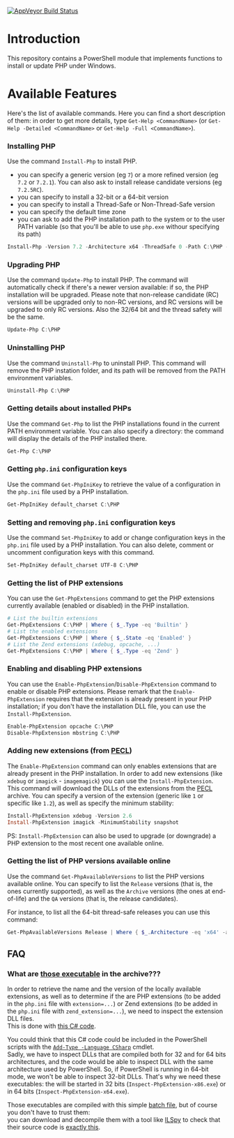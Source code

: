 [![AppVeyor Build Status](https://ci.appveyor.com/api/projects/status/github/mlocati/powershell-php?branch=master&svg=true)](https://ci.appveyor.com/project/mlocati/powershell-php)

# Introduction

This repository contains a PowerShell module that implements functions to install or update PHP under Windows.


# Available Features

Here's the list of available commands. Here you can find a short description of them: in order to get more details, type `Get-Help <CommandName>` (or `Get-Help -Detailed <CommandName>` or `Get-Help -Full <CommandName>`). 


### Installing PHP

Use the command `Install-Php` to install PHP.
- you can specify a generic version (eg `7`) or a more refined version (eg `7.2` or `7.2.1`). You can also ask to install release candidate versions (eg `7.2.5RC`).
- you can specify to install a 32-bit or a 64-bit version
- you can specify to install a Thread-Safe or Non-Thread-Safe version
- you can specify the default time zone
- you can ask to add the PHP installation path to the system or to the user PATH variable (so that you'll be able to use `php.exe` withour specifying its path)

```powershell
Install-Php -Version 7.2 -Architecture x64 -ThreadSafe 0 -Path C:\PHP -TimeZone UTC -AddToPath User
```

### Upgrading PHP

Use the command `Update-Php` to install PHP.
The command will automatically check if there's a newer version available: if so, the PHP installation will be upgraded.
Please note that non-release candidate (RC) versions will be upgraded only to non-RC versions, and RC versions will be upgraded to only RC versions.
Also the 32/64 bit and the thread safety will be the same.

```powershell
Update-Php C:\PHP
```

### Uninstalling PHP

Use the command `Uninstall-Php` to uninstall PHP.
This command will remove the PHP instation folder, and its path will be removed from the PATH environment variables.

```powershell
Uninstall-Php C:\PHP
```

### Getting details about installed PHPs

Use the command `Get-Php` to list the PHP installations found in the current PATH environment variable.
You can also specify a directory: the command will display the details of the PHP installed there.

```powershell
Get-Php C:\PHP
```

### Getting `php.ini` configuration keys

Use the command `Get-PhpIniKey` to retrieve the value of a configuration in the `php.ini` file used by a PHP installation.

```powershell
Get-PhpIniKey default_charset C:\PHP
```

### Setting and removing `php.ini` configuration keys

Use the command `Set-PhpIniKey` to add or change configuration keys in the `php.ini` file used by a PHP installation.
You can also delete, comment or uncomment configuration keys with this command.

```powershell
Set-PhpIniKey default_charset UTF-8 C:\PHP
```

### Getting the list of PHP extensions

You can use the `Get-PhpExtensions` command to get the PHP extensions currently available (enabled or disabled) in the PHP installation.

```powershell
# List the builtin extensions
Get-PhpExtensions C:\PHP | Where { $_.Type -eq 'Builtin' }
# List the enabled extensions
Get-PhpExtensions C:\PHP | Where { $_.State -eq 'Enabled' }
# List the Zend extensions (xdebug, opcache, ...)
Get-PhpExtensions C:\PHP | Where { $_.Type -eq 'Zend' }
```

### Enabling and disabling PHP extensions

You can use the `Enable-PhpExtension`/`Disable-PhpExtension` command to enable or disable PHP extensions.
Please remark that the `Enable-PhpExtension` requires that the extension is already present in your PHP installation; if you don't have the installation DLL file, you can use the `Install-PhpExtension`.

```powershell
Enable-PhpExtension opcache C:\PHP
Disable-PhpExtension mbstring C:\PHP
``` 

### Adding new extensions (from [PECL](https://pecl.php.net/)) 

The `Enable-PhpExtension` command can only enables extensions that are already present in the PHP installation.
In order to add new extensions (like `xdebug` or `imagick` - `imagemagick`) you can use the `Install-PhpExtension`.
This command will download the DLLs of the extensions from the [PECL](https://pecl.php.net/) archive.
You can specify a version of the extension (generic like `1` or specific like `1.2`), as well as specify the minimum stability:

```powershell
Install-PhpExtension xdebug -Version 2.6
Install-PhpExtension imagick -MinimumStability snapshot
```

PS: `Install-PhpExtension` can also be used to upgrade (or downgrade) a PHP extension to the most recent one available online.

### Getting the list of PHP versions available online

Use the command `Get-PhpAvailableVersions` to list the PHP versions available online.
You can specify to list the `Release` versions (that is, the ones currently supported), as well as the `Archive` versions (the ones at end-of-life) and the `QA` versions (that is, the release candidates).

For instance, to list all the 64-bit thread-safe releases you can use this command:

```powershell
Get-PhpAvailableVersions Release | Where { $_.Architecture -eq 'x64' -and $_.ThreadSafe -eq $true }
```

## FAQ

### What are [those executable](https://github.com/mlocati/powershell-php/tree/master/Php/private/bin) in the archive???

In order to retrieve the name and the version of the locally available extensions, as well as to determine if the are PHP extensions (to be added in the `php.ini` file with `extension=...`) or Zend extensions (to be added in the `php.ini` file with `zend_extension=...`), we need to inspect the extension DLL files.  
This is done with [this C# code](https://github.com/mlocati/powershell-php/blob/master/src/Inspect-PhpExtension.cs).  

You could think that this C# code could be included in the PowerShell scripts with the [`Add-Type -Language CSharp`](http://go.microsoft.com/fwlink/?LinkId=821749) cmdlet.  
Sadly, we have to inspect DLLs that are compiled both for 32 and for 64 bits architectures, and the code would be able to inspect DLL with the same architecture used by PowerShell.
So, if PowerShell is running in 64-bit mode, we won't be able to inspect 32-bit DLLs.
That's why we need these executables: the will be started in 32 bits (`Inspect-PhpExtension-x86.exe`) or in 64 bits (`Inspect-PhpExtension-x64.exe`).

Those executables are compiled with this simple [batch file](https://github.com/mlocati/powershell-php/blob/master/src/compile.bat), but of course you don't have to trust them:  
you can download and decompile them with a tool like [ILSpy](https://github.com/icsharpcode/ILSpy) to check that their source code is [exactly this](https://github.com/mlocati/powershell-php/blob/master/src/Inspect-PhpExtension.cs).
